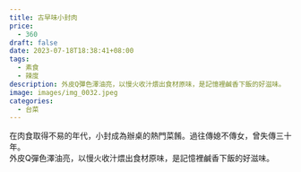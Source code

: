 ```yaml
---
title: 古早味小封肉
price:
  - 360
draft: false
date: 2023-07-18T18:38:41+08:00
tags:
  - 素食
  - 辣度
description: 外皮Q彈色澤油亮，以慢火收汁煨出食材原味，是記憶裡鹹香下飯的好滋味。
image: images/img_0032.jpeg
categories:
  - 台菜
---
```

在肉食取得不易的年代，小封成為辦桌的熱門菜餚。過往傳媳不傳女，曾失傳三十年。\
外皮Q彈色澤油亮，以慢火收汁煨出食材原味，是記憶裡鹹香下飯的好滋味。